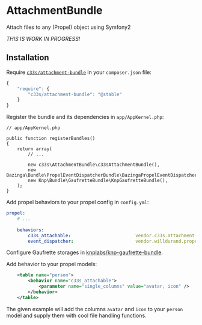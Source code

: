 AttachmentBundle
================

Attach files to any (Propel) object using Symfony2

*THIS IS WORK IN PROGRESS!*

Installation
------------

Require [`c33s/attachment-bundle`](https://packagist.org/packages/c33s/attachment-bundle)
in your `composer.json` file:


```js
{
    "require": {
        "c33s/attachment-bundle": "@stable"
    }
}
```

Register the bundle and its dependencies in `app/AppKernel.php`:

    // app/AppKernel.php

    public function registerBundles()
    {
        return array(
            // ...

            new c33s\AttachmentBundle\c33sAttachmentBundle(),
            new Bazinga\Bundle\PropelEventDispatcherBundle\BazingaPropelEventDispatcherBundle(),
            new Knp\Bundle\GaufretteBundle\KnpGaufretteBundle(),
        );
    }

Add propel behaviors to your propel config in `config.yml`:

```yml
propel:
    # ...
    
    behaviors:
        c33s_attachable:                        vendor.c33s.attachment-bundle.c33s.AttachmentBundle.Behavior.C33sPropelBehaviorAttachable
        event_dispatcher:                       vendor.willdurand.propel-eventdispatcher-behavior.src.EventDispatcherBehavior

```

Configure Gaufrette storages in [knplabs/knp-gaufrette-bundle](https://github.com/KnpLabs/KnpGaufretteBundle).

Add behavior to your propel models:

```xml
    <table name="person">
        <behavior name="c33s_attachable">
            <parameter name="single_columns" value="avatar, icon" />
        </behavior>
    </table>
```

The given example will add the columns `avatar` and `icon` to your `person` model and supply them with cool
file handling functions.

